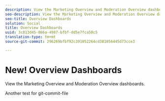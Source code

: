 ```yaml
---
description: View the Marketing Overview and Moderation Overview dashboards.
seo-description: View the Marketing Overview and Moderation Overview dashboards.
seo-title: Overview Dashboards
solution: Social
title: Overview Dashboards
uuid: 3c813d45-866a-4987-bfbf-dd5e7fca50c5
translation-type: tm+mt
source-git-commit: 296269bfbf92c391052264cd381056445d73cce3

---
```



# New! Overview Dashboards

View the Marketing Overview and Moderation Overview dashboards.

Another test for git-commit-file
